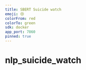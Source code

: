 ```yaml
---
title: SBERT Suicide watch
emoji: 😢
colorFrom: red
colorTo: green
sdk: docker
app_port: 7860
pinned: true
---
```


# nlp_suicide_watch
